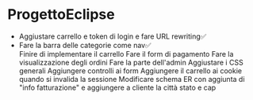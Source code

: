 # ProgettoEclipse
<ul>
<li>Aggiustare carrello e token di login e fare URL rewriting✅</li>
<li>Fare la barra delle categorie come nav✅</li>
Finire di implementare il carrello
Fare il form di pagamento
Fare la visualizzazione degli ordini
Fare la parte dell'admin
Aggiustare i CSS generali
Aggiungere controlli ai form
Aggiungere il carrello ai cookie quando si invalida la sessione
Modificare schema ER con aggiunta di "info fatturazione" e aggiungere a cliente la città stato e cap
</ul>
